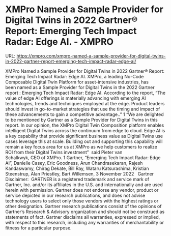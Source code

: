 # XMPro Named a Sample Provider for Digital Twins in 2022 Gartner® Report: Emerging Tech Impact Radar: Edge AI. - XMPRO

URL: https://xmpro.com/xmpro-named-a-sample-provider-for-digital-twins-in-2022-gartner-report-emerging-tech-impact-radar-edge-ai/

XMPro Named a Sample Provider for Digital Twins in 2022 Gartner® Report: Emerging Tech Impact Radar: Edge AI.
XMPro, a leading No-Code Composable Digital Twin Platform for asset-intensive industries, has been named as a Sample Provider for Digital Twins in the 2022 Gartner report : Emerging Tech Impact Radar: Edge AI.
According to the report, “The value of edge AI offerings is materially advancing with emerging AI technologies, trends and techniques employed at the edge. Product leaders should invest in go-to-market strategies that use the timing and impact of these advancements to gain a competitive advantage..” 1
“We are delighted to be mentioned by Gartner as a Sample Provider for Digital Twins in this report. In our opinion, the XMPro Digital Twin Composition platform enables intelligent Digital Twins across the continuum from edge to cloud. Edge AI is a key capability that provide significant business value as Digital Twins use cases leverage this at scale. Building out and supporting this capability will remain a key focus area for us at XMPro as we help customers to realize ROI from their Digital Twins investment”  said Pieter van Schalkwyk, CEO of XMPro.
1 Gartner, “Emerging Tech Impact Radar: Edge AI”, Danielle Casey, Eric Goodness, Arun Chandrasekaran, Rajesh Kandaswamy, Chirag Dekate, Bill Ray, Wataru Katsurashima, Kristian Steenstrup, Alan Priestley, Bart Willemsen, 3 November 2022
 
Gartner Disclaimer: 
GARTNER is a registered trademark and service mark of Gartner, Inc. and/or its affiliates in the U.S. and internationally and are used herein with permission. Gartner does not endorse any vendor, product or service depicted in our research publications, and does not advise technology users to select only those vendors with the highest ratings or other designation. Gartner research publications consist of the opinions of Gartner’s Research & Advisory organization and should not be construed as statements of fact. Gartner disclaims all warranties, expressed or implied, with respect to this research, including any warranties of merchantability or fitness for a particular purpose.